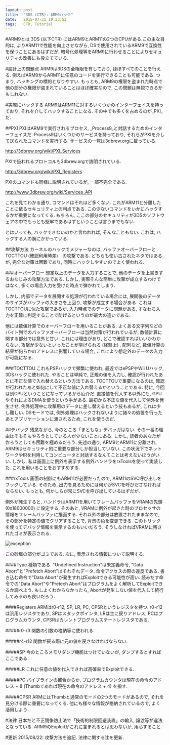 ```yaml
---
layout: post
title:  "3DS (CTR): ARM9ハック"
date:   2015-07-31 19:33:52
tags:   CTR, Tutorial
---
```

#ARM9とは
3DS (以下CTR) にはARM9とARM11の2つのCPUがある.この主な目的は,
よりARM11で性能を向上させながら, DSで使用されているARM9で互換性を保つことにあるはずだが,
暗号化処理等をARM9に行わせることによりセキュリティの改善にも役立てている.

#設計上の問題点
ARM9は3DSの全権限を有しており, ほぼすべてのことを行える.
例えばARM9からARM11に任意のコードを実行できることも可能である. つまり, ハッキングの標的となりやすい.
もっとも, ARM9の権限を盗まれた時点で他の部分の権限が盗まれていることはほぼ確実なので,
この問題は無視できるかもしれない.

#実際にハックする
ARM9はARM11に対するいくつかのインターフェイスを持っており, それを介してハックすることになる.
その中でも多くを占めるのが_PXI_だ.

##PXI
PXIはARM9で実行されるプロセス, _Process9_と対話するためのインターフェイスだ.
Process9はいくつかのサービスを持っており, それらがPXIを介して送られたコマンドを実行する.
サービスの一覧は3dbrew.orgに載っている.

http://3dbrew.org/wiki/PXI_Services

PXIで扱われるプロトコルも3dbrew.orgで説明されている.

http://3dbrew.org/wiki/PXI_Registers

PXIのコマンドも同様に説明されているが, 一部不完全である.

http://www.3dbrew.org/wiki/Services_API

これを見てわかる通り, コマンドはそれほど多くない. これがARM11と分離したことに依るセキュリティ上の利点である.
この少ないコマンドをいかにハックするかが重要になってくる. もちろん,
ここの部分のセキュリティが3DSのソフトウェアの中でもっとも堅牢であるはずということは言うまでもない.

とはいっても, ハックできないのかと言われれば, そんなこともない. これは, ハックする人の腕にかかっている.

##攻撃方法
カーネルのハックでメジャーなのは, バッファオーバーフローとTOCTTOU (確認利用時差)　の攻撃である.
どちらも使い古されたネタではあるが, 完全な対策は困難であり, 同時にハックしやすいのでよく使われる.

###オーバーフロー
想定以上のデータを入力することで, 他のデータを上書きするおなじみの攻撃方法である. しかし,
実際そんな簡単に攻撃が成立するわけではなく, 多くの場合入力を受けた時点で弾かれてしまう.

しかし, 内部でデータを展開する処理が行われている場合には, 展開後のデータのサイズがバッファの大きさを上回り,
攻撃が成立する場合がある. これはTOCTTOUに似た攻撃であるが, 入力時点でのデータに問題がある,
すなわち入力を正確に判定することで防げるというのが最大の違いである.

他には数値計算でのオーバーフローを用いることがある.
よくある文字列などのバイト列でのバッファオーバーフローは当然対策が行われているが, 数値計算に関する部分では意外と甘い.
これには理由があり, どこで確認すればいいかわからない, 攻撃が少ないといったことが挙げられる (経験上) .
配列など, 数値計算の結果が何らかのアドレスに影響している場合, これにより想定外のデータの入力が可能になる.

###TOCTTOU
これもPSPハックで頻繁に使われ, 最近ではePSPやWii Uハック, 3DSハックに使われた.
やることは単純で, 正規の値を入力し, 確認が行われたあとに不正な値で入れ替えるという方法である.
TOCTTOUで重要になるのは, 確認が行われたあと如何にして不正な値に入れ替えるかということである.
特に, 今回は別CPUということになっているから厄介だ. 直接値を代入する以外にも,
GPUやそれによるDMAを使うという手がある. 最初から不正な値を代入して例外を発生させ,
例外処理中に攻撃用のデータに差し替えるという技もあるが, これは少し難しい.
DSモードでは, 例外処理はハックされないように諸々の処置を行ったあとアプリケーションに渡されるため,
これを使うのだ.

##デバッグ
残念ながら, 今のところ「まともな」デバッガはない.
その一番の理由はそもそもやろうとしている人が少ないことにある. しかし,
読者のあなたが作ろうとしても困難を極めるだろう. 先述の通り, ARM9とARM11に分離され,
ARM9はセキュリティ的に重要な部分しか担当していない.
この状況下でネットワークやIRを利用してコンピュータと対話するなんてことは考えないほうがいい.
しかし, 私は画面上に例外を表示する例外ハンドラをrxToolsを使って実装した.
これを用いることをおすすめする.

###rxTools
画面の制御にもARM11が必要だったので, ARM11のSVC呼び出しをフックしている.
そのため, 出力を見るためには何かがSVCを呼びださなければならない.
もっとも, 何かしらが常にSVCを呼び出しているはずだが.

例外が発生すると, ハンドラはARM11を用いてフレームバッファをVRAMの先頭 (0x18000000) に設定する.
そのあと, VRAMに例外が起きた時のプロセッサの情報をフレームバッファに描画する.
それ以外の部分は放置されたままなので, その部分を特定の値でクリアすることで,
背景の色を変更できる. このトリックを使ってデバッグ情報を表示するのもいいだろう.
そうしなければVRAMに残されたゴミが表示される.

![exception]({{site.url}}/assets/2015-07-31-exception.jpg)

この砂嵐の部分がゴミである. 次に, 表示される情報について説明する.

####Type
種類である. "Undefined Instruction"は未定義命令,
"Data Abort"と"Prefetch Abort"はそれぞれデータ, 命令アクセスの際の違反である.
書き込む命令で"Data Abort"が発生すればExploitできる可能性が高い.
読みだす命令での"Data Abort"や"Pretech Abort"はプログラムをよく解析してExploitできるか調べよう.
もしよくわからなかったら, Abortが発生しない値を代入して続行してみるのも良いだろう.

####Registers
ARMはr0-r12, SP, LR, PC, CPSRというレジスタを持つ. r0-r12は汎用レジスタであり,
SPはスタックポインタ, LRは主に戻りアドレス, PCはプログラムカウンタ,
CPSRはカレントプログラムステートレジスタである.

#####r0-r3
関数の引数の格納等に使われる.

#####r4-r12
関数が戻る際に元の値を戻さなければならない.

#####SP
今のところメモリダンプ機能はつけていないが, ダンプするとすればここである.

#####LR
これに任意の値を代入できれば高確率でExploitできる.

#####PC
パイプラインの都合からか, プログラムカウンタは現在の命令のアドレス + 8
(Thumbであれば現在の命令のアドレス + 4) を指す.

#####CPSR
ARMにはThumbと通常のモードの2つのモードがあるので, それを見分ける際に重要になってくる.
他にも様々な情報が格納されているので, よく活用しよう.

#法律
日本だと不正競争防止法で「技術的制限回避装置」の輸入, 譲渡等が違法となっている.
ARM9のExploitがこれに含まれるとは思わないが, 用心すること.

#更新
2015/08/22: 攻撃方法を追記. 法律に関する注を更新.
